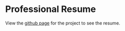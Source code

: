 # Professional Resume

View the [github page](https://rsandor.github.io/resume) for the project to see the resume.